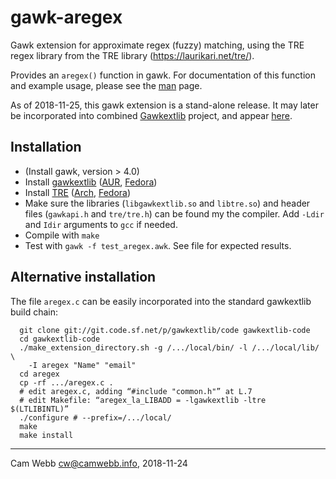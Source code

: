 # gawk-aregex

Gawk extension for approximate regex (fuzzy) matching, using the TRE
regex library from the TRE library (https://laurikari.net/tre/).

Provides an `aregex()` function in gawk. For documentation of this
function and example usage, please see the [man](doc/aregex.3am) page.

As of 2018-11-25, this gawk extension is a stand-alone release. It may
later be incorporated into combined
[Gawkextlib](http://gawkextlib.sourceforge.net/) project, and appear
[here](https://sourceforge.net/projects/gawkextlib/files/).

## Installation

 * (Install gawk, version > 4.0)
 * Install [gawkextlib](http://gawkextlib.sourceforge.net/) ([AUR](https://aur.archlinux.org/packages/gawkextlib/), [Fedora](https://apps.fedoraproject.org/packages/gawkextlib-devel))
 * Install [TRE](https://laurikari.net/tre/) ([Arch](https://www.archlinux.org/packages/community/x86_64/tre/), [Fedora](https://apps.fedoraproject.org/packages/tre-devel))
 * Make sure the libraries (`libgawkextlib.so` and `libtre.so`) and
   header files (`gawkapi.h` and `tre/tre.h`) can be found my the
   compiler. Add `-Ldir` and `Idir` arguments to `gcc` if needed.
 * Compile with `make`
 * Test with `gawk -f test_aregex.awk`. See file for expected results.

## Alternative installation

The file `aregex.c` can be easily incorporated into the standard
gawkextlib build chain:

      git clone git://git.code.sf.net/p/gawkextlib/code gawkextlib-code
      cd gawkextlib-code
      ./make_extension_directory.sh -g /.../local/bin/ -l /.../local/lib/ \
        -I aregex "Name" "email"
      cd aregex
      cp -rf .../aregex.c .
      # edit aregex.c, adding “#include "common.h"” at L.7
      # edit Makefile: “aregex_la_LIBADD = -lgawkextlib -ltre $(LTLIBINTL)”
      ./configure # --prefix=/.../local/ 
      make
      make install

----

Cam Webb <cw@camwebb.info>, 2018-11-24
